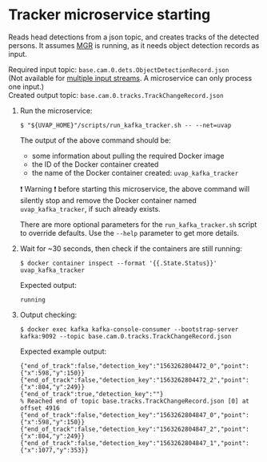 # Tracker microservice starting

Reads head detections from a json topic, and creates tracks of the detected persons.
It assumes [MGR](mgr_microservice.md) is running, as it needs object detection records as input.

Required input topic: `base.cam.0.dets.ObjectDetectionRecord.json`  
(Not available for [multiple input streams](../quick_start_guide.md#multipleInput). A microservice can only process one input.)  
Created output topic: `base.cam.0.tracks.TrackChangeRecord.json`

1. Run the microservice:
   ```
   $ "${UVAP_HOME}"/scripts/run_kafka_tracker.sh -- --net=uvap
   ```
    The output of the above command should be:
    * some information about pulling the required Docker image
    * the ID of the Docker container created
    * the name of the Docker container created: `uvap_kafka_tracker`

    :exclamation: Warning :exclamation: before starting this
    microservice, the above command will silently stop and remove the
    Docker container named `uvap_kafka_tracker`, if such already exists.

   There are more optional parameters for the `run_kafka_tracker.sh`
   script to override defaults. Use the `--help` parameter to get more
   details.
1. Wait for ~30 seconds, then check if the containers are still running:
   ```
   $ docker container inspect --format '{{.State.Status}}' uvap_kafka_tracker
   ```
   Expected output:
   ```
   running
   ```
1. Output checking:
   ```
   $ docker exec kafka kafka-console-consumer --bootstrap-server kafka:9092 --topic base.cam.0.tracks.TrackChangeRecord.json
   ```
   Expected example output:
   ```
   {"end_of_track":false,"detection_key":"1563262804472_0","point":{"x":598,"y":150}}
   {"end_of_track":false,"detection_key":"1563262804472_2","point":{"x":804,"y":249}}
   {"end_of_track":true,"detection_key":""}
   % Reached end of topic base.tracks.TrackChangeRecord.json [0] at offset 4916
   {"end_of_track":false,"detection_key":"1563262804847_0","point":{"x":598,"y":150}}
   {"end_of_track":false,"detection_key":"1563262804847_2","point":{"x":804,"y":249}}
   {"end_of_track":false,"detection_key":"1563262804847_1","point":{"x":1077,"y":353}}
   ```
